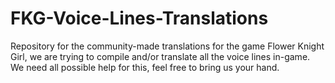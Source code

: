 # FKG-Voice-Lines-Translations
Repository for the community-made translations for the game Flower Knight Girl, we are trying to compile and/or translate all the voice lines in-game. We need all possible help for this, feel free to bring us your hand.
